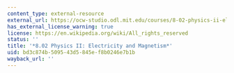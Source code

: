 ```yaml
---
content_type: external-resource
external_url: https://ocw-studio.odl.mit.edu/courses/8-02-physics-ii-electricity-and-magnetism-spring-2007
has_external_license_warning: true
license: https://en.wikipedia.org/wiki/All_rights_reserved
status: ''
title: '*8.02 Physics II: Electricity and Magnetism*'
uid: bd3c874b-5095-43d5-845e-f8b0246e7b1b
wayback_url: ''
---
```

